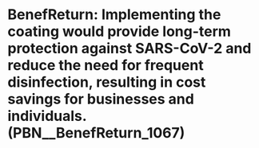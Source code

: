 # BenefReturn: __Implementing the coating would provide long-term protection against SARS-CoV-2 and reduce the need for frequent disinfection, resulting in cost savings for businesses and individuals.__ (PBN__BenefReturn_1067)

